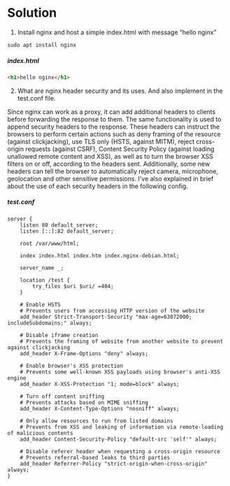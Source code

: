 # Solution

1. Install nginx and host a simple index.html with message “hello nginx”

```console
sudo apt install nginx
```

##### index.html
```html
<h1>hello nginx</h1>
```

2. What are nginx header security and its uses. And also implement in the test.conf file.

Since nginx can work as a proxy, it can add additional headers to clients before
forwarding the response to them. The same functionality is used to append
security headers to the response. These headers can instruct the browsers to
perform certain actions such as deny framing of the resource (against
clickjacking), use TLS only (HSTS, against MITM), reject cross-origin requests
(against CSRF), Content Security Policy (against loading unallowed remote content and XSS), as well as to turn the browser XSS
filters on or off, according to the headers sent. Additionally, some new headers can tell the
browser to automatically reject camera, microphone, geolocation and other sensitive
permissions. I've also explained in brief about the use of each security headers
in the following config.

##### test.conf
```console
server {
	listen 80 default_server;
	listen [::]:82 default_server;

	root /var/www/html;

	index index.html index.htm index.nginx-debian.html;

	server_name _;

	location /test {
		try_files $uri $uri/ =404;
	}

	# Enable HSTS
	# Prevents users from accessing HTTP version of the website
	add_header Strict-Transport-Security "max-age=63072000; includeSubdomains;" always;

	# Disable iframe creation
	# Prevents the framing of website from another website to prevent against clickjacking
    add_header X-Frame-Options "deny" always;

	# Enable browser's XSS protection
	# Prevents some well-known XSS payloads using browser's anti-XSS engine
    add_header X-XSS-Protection "1; mode=block" always;

	# Turn off content sniffing
	# Prevents attacks based on MIME sniffing
    add_header X-Content-Type-Options "nosniff" always;

	# Only allow resources to run from listed domains
	# Prevents from XSS and leaking of information via remote-loading of malicious contents
    add_header Content-Security-Policy "default-src 'self'" always;

	# Disable referer header when requesting a cross-origin resource
	# Prevents referral-based leaks to third parties
    add_header Referrer-Policy "strict-origin-when-cross-origin" always;
}
```
